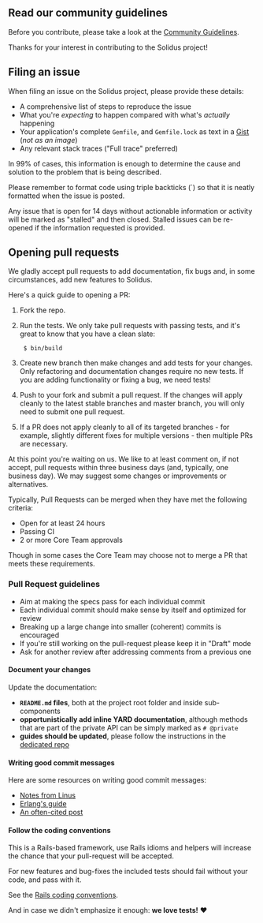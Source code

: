 ## Read our community guidelines

Before you contribute, please take a look at the [Community Guidelines](https://solidus.io/community-guidelines/).

Thanks for your interest in contributing to the Solidus project!

## Filing an issue

When filing an issue on the Solidus project, please provide these details:

* A comprehensive list of steps to reproduce the issue
* What you're *expecting* to happen compared with what's *actually* happening
* Your application's complete `Gemfile`, and `Gemfile.lock` as text in a [Gist](https://gist.github.com) (*not as an image*)
* Any relevant stack traces ("Full trace" preferred)

In 99% of cases, this information is enough to determine the cause and solution
to the problem that is being described.

Please remember to format code using triple backticks (\`) so that it is neatly
formatted when the issue is posted.

Any issue that is open for 14 days without actionable information or activity
will be marked as "stalled" and then closed. Stalled issues can be re-opened if
the information requested is provided.

## Opening pull requests

We gladly accept pull requests to add documentation, fix bugs and, in some circumstances,
add new features to Solidus.

Here's a quick guide to opening a PR:

1. Fork the repo.

2. Run the tests. We only take pull requests with passing tests, and it's great
to know that you have a clean slate:

        $ bin/build

3. Create new branch then make changes and add tests for your changes. Only
refactoring and documentation changes require no new tests. If you are adding
functionality or fixing a bug, we need tests!

4. Push to your fork and submit a pull request. If the changes will apply cleanly
to the latest stable branches and master branch, you will only need to submit one
pull request.

5. If a PR does not apply cleanly to all of its targeted branches - for example,
slightly different fixes for multiple versions -  then multiple PRs are necessary.

At this point you're waiting on us. We like to at least comment on, if not
accept, pull requests within three business days (and, typically, one business
day). We may suggest some changes or improvements or alternatives.

Typically, Pull Requests can be merged when they have met the following criteria:

- Open for at least 24 hours
- Passing CI
- 2 or more Core Team approvals

Though in some cases the Core Team may choose not to merge a PR that meets these
requirements.

### Pull Request guidelines

* Aim at making the specs pass for each individual commit
* Each individual commit should make sense by itself and optimized for review
* Breaking up a large change into smaller (coherent) commits is encouraged
* If you're still working on the pull-request please keep it in "Draft" mode
* Ask for another review after addressing comments from a previous one

#### Document your changes

Update the documentation:

- **`README.md` files**, both at the project root folder and inside sub-components
- **opportunistically add inline YARD documentation**,
  although methods that are part of the private API can be simply marked as `# @private`
- **guides should be updated**, please follow the instructions in the
  [dedicated repo](https://github.com/solidusio/edgeguides#readme)

#### Writing good commit messages

Here are some resources on writing good commit messages:

* [Notes from Linus](https://github.com/subsurface/subsurface/commit/b6590150d68df528efd40c889ba6eea476b39873)
* [Erlang's guide](https://github.com/erlang/otp/wiki/Writing-good-commit-messages)
* [An often-cited post](http://tbaggery.com/2008/04/19/a-note-about-git-commit-messages.html)

#### Follow the coding conventions

This is a Rails-based framework, use Rails idioms and helpers will increase
the chance that your pull-request will be accepted.

For new features and bug-fixes the included tests should fail without your
code, and pass with it.

See the [Rails coding conventions](http://guides.rubyonrails.org/contributing_to_ruby_on_rails.html#follow-the-coding-conventions).

And in case we didn't emphasize it enough: **we love tests!** ❤️

